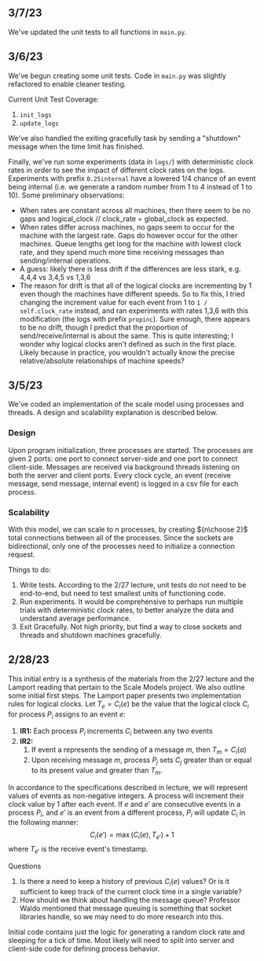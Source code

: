 ## 3/7/23
We've updated the unit tests to all functions in `main.py`.

## 3/6/23
We've begun creating some unit tests. Code in `main.py` was slightly refactored to enable
cleaner testing. 

Current Unit Test Coverage:
1. `init_logs`
2. `update_logs`

We've also handled the exiting gracefully task by sending a "shutdown" message when the time limit has finished.

Finally, we've run some experiments (data in `logs/`) with deterministic clock rates in order to see the impact of different clock rates on the logs. Experiments with prefix `0.25internal` have a lowered 1/4 chance of an event being internal (i.e. we generate a random number from 1 to 4 instead of 1 to 10). Some preliminary observations:
* When rates are constant across all machines, then there seem to be no gaps and logical_clock // clock_rate = global_clock as expected.
* When rates differ across machines, no gaps seem to occur for the machine with the largest rate. Gaps do however occur for the other machines. Queue lengths get long for the machine with lowest clock rate, and they spend much more time receiving messages than sending/internal operations.
* A guess: likely there is less drift if the differences are less stark, e.g. 4,4,4 vs 3,4,5 vs 1,3,6
* The reason for drift is that all of the logical clocks are incrementing by 1 even though the machines have different speeds. So to fix this, I tried changing the increment value for each event from 1 to `1 / self.clock_rate` instead, and ran experiments with rates 1,3,6 with this modification (the logs with prefix `propinc`). Sure enough, there appears to be no drift, though I predict that the proportion of send/receive/internal is about the same. This is quite interesting; I wonder why logical clocks aren't defined as such in the first place. Likely because in practice, you wouldn't actually know the precise relative/absolute relationships of machine speeds?

## 3/5/23
We've coded an implementation of the scale model using processes and threads. A design and scalability explanation is described below.
### Design
Upon program initialization, three processes are started. The processes are given 
2 ports: one port to connect server-side and one port to connect client-side. Messages
are received via background threads listening on both the server and client ports. Every clock cycle,
an event (receive message, send message, internal event) is logged in a csv file for each process.

### Scalability
With this model, we can scale to $n$ processes, by creating ${n\choose 2}$ total connections between all of the processes. Since the sockets 
are bidirectional, only one of the processes need to initialize a connection request.

Things to do:
1. Write tests. According to the 2/27 lecture, unit tests do not need to be end-to-end, 
but need to test smallest units of functioning code. 
2. Run experiments. It would be comprehensive to perhaps run multiple trials with deterministic clock rates, to better analyze the data and understand average performance. 
3. Exit Gracefully. Not high priority, but find a way to close sockets and threads and shutdown machines gracefully.


## 2/28/23
This initial entry is a synthesis of the materials from the 2/27 lecture and the Lamport reading that pertain to the Scale Models project. We also outline some initial first steps.
The Lamport paper presents two implementation rules for logical clocks. Let $T_e = C_i(e)$ be the value that the logical clock $C_i$ for process $P_i$ assigns to an event $e$:

1. **IR1:** Each process $P_i$ increments $C_i$ between any two events
2. **IR2:**
   1. If event a represents the sending of a message $m$, then $T_m = C_i(a)$
   2. Upon receiving message $m$, process $P_j$ sets $C_j$ greater than or equal to its present value and greater than $T_m$.

In accordance to the specifications described in lecture, we will represent values of events as non-negative integers. A process will increment their clock value by 1 after each event. If $e$ and $e'$ are consecutive events in a process $P_i$, and $e'$ is an event from a different process, $P_i$ will update $C_i$ in the following manner:
$$C_i(e') = \max(C_i(e), T_{e'}) + 1$$
where $T_{e'}$ is the receive event's timestamp.

Questions
1. Is there a need to keep a history of previous $C_i(e)$ values? Or is it sufficient to keep track of the current clock time in a single variable?
2. How should we think about handling the message queue? Professor Waldo mentioned that message queuing is something that socket libraries handle, so we may need to do more research into this.

Initial code contains just the logic for generating a random clock rate and sleeping for a tick of time. Most likely will need to split into server and client-side code for defining process behavior.

